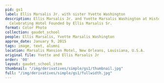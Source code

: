 ```yaml
---
pid: gs1
label: Ellis Marsalis Jr. with sister Yvette Washington
description: Ellis Marsalis Jr. and Yvette Marsalis Washington at Historic Marker
  Celebrating Hotel Founded by Ellis Marsalis Sr.
format: Color Photo
collection: gaudet_school
people: Ellis Marsalis, Yvette Marsalis Washington
approx_date: January 9, 2015
tags: image, text, alumni
location: Marsalis Mansion Motel, New Orleans, Louisiana, U.S.A.
original file: Yvette and Ellis Marsalis Jr
order: '00'
layout: gaudet_school_item
thumbnail: "/img/derivatives/simple/gs1/thumbnail.jpg"
full: "/img/derivatives/simple/gs1/fullwidth.jpg"
---
```

